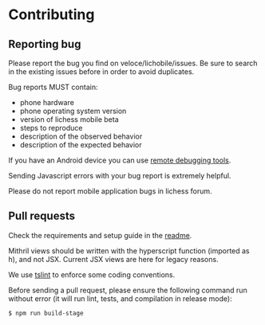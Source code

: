 # Contributing

## Reporting bug

Please report the bug you find on veloce/lichobile/issues. Be sure to search
in the existing issues before in order to avoid duplicates.

Bug reports MUST contain:

* phone hardware
* phone operating system version
* version of lichess mobile beta
* steps to reproduce
* description of the observed behavior
* description of the expected behavior

If you have an Android device you can use [remote debugging tools](http://developer.chrome.com/devtools/docs/remote-debugging).

Sending Javascript errors with your bug report is extremely helpful.

Please do not report mobile application bugs in lichess forum.

## Pull requests

Check the requirements and setup guide in the [readme](README.md).

Mithril views should be written with the hyperscript function (imported as h),
and not JSX. Current JSX views are here for legacy reasons.

We use [tslint](https://palantir.github.io/tslint/) to enforce some coding conventions.

Before sending a pull request, please ensure the following command run
without error (it will run lint, tests, and compilation in release mode):

    $ npm run build-stage
